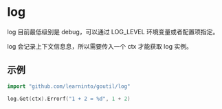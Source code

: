 # log

log 目前最低级别是 debug，可以通过 LOG_LEVEL 环境变量或者配置项指定。

log 会记录上下文信息息，所以需要传入一个 ctx 才能获取 log 实例。

## 示例
```go
import "github.com/learninto/goutil/log"

log.Get(ctx).Errorf("1 + 2 = %d", 1 + 2)
```
